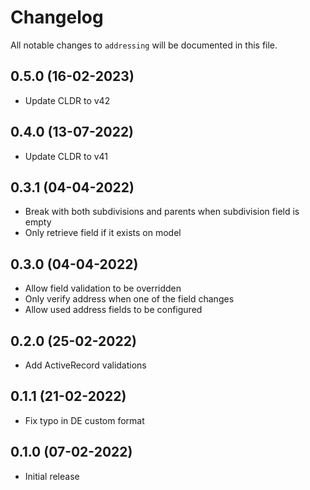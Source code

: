 # Changelog

All notable changes to `addressing` will be documented in this file.

## 0.5.0 (16-02-2023)

- Update CLDR to v42

## 0.4.0 (13-07-2022)

- Update CLDR to v41

## 0.3.1 (04-04-2022)

- Break with both subdivisions and parents when subdivision field is empty
- Only retrieve field if it exists on model

## 0.3.0 (04-04-2022)

- Allow field validation to be overridden
- Only verify address when one of the field changes
- Allow used address fields to be configured

## 0.2.0 (25-02-2022)

- Add ActiveRecord validations

## 0.1.1 (21-02-2022)

- Fix typo in DE custom format

## 0.1.0 (07-02-2022)

- Initial release

